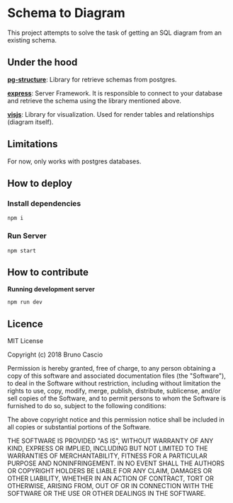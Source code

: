 # Schema to Diagram

This project attempts to solve the task of getting an SQL diagram from an existing schema.

## Under the hood

[**pg-structure**](http://www.pg-structure.com/): Library for retrieve schemas from postgres.

[**express**](https://expressjs.com/): Server Framework. It is responsible to connect to your database and retrieve the schema using the library mentioned above.

[**visjs**](http://visjs.org/): Library for visualization. Used for render tables and relationships (diagram itself).

## Limitations

For now, only works with postgres databases.

## How to deploy

### Install dependencies

`npm i`

### Run Server

`npm start`

## How to contribute

**Running development server**

`npm run dev`

## Licence

MIT License

Copyright (c) 2018 Bruno Cascio

Permission is hereby granted, free of charge, to any person obtaining a copy
of this software and associated documentation files (the "Software"), to deal
in the Software without restriction, including without limitation the rights
to use, copy, modify, merge, publish, distribute, sublicense, and/or sell
copies of the Software, and to permit persons to whom the Software is
furnished to do so, subject to the following conditions:

The above copyright notice and this permission notice shall be included in all
copies or substantial portions of the Software.

THE SOFTWARE IS PROVIDED "AS IS", WITHOUT WARRANTY OF ANY KIND, EXPRESS OR
IMPLIED, INCLUDING BUT NOT LIMITED TO THE WARRANTIES OF MERCHANTABILITY,
FITNESS FOR A PARTICULAR PURPOSE AND NONINFRINGEMENT. IN NO EVENT SHALL THE
AUTHORS OR COPYRIGHT HOLDERS BE LIABLE FOR ANY CLAIM, DAMAGES OR OTHER
LIABILITY, WHETHER IN AN ACTION OF CONTRACT, TORT OR OTHERWISE, ARISING FROM,
OUT OF OR IN CONNECTION WITH THE SOFTWARE OR THE USE OR OTHER DEALINGS IN THE
SOFTWARE.
